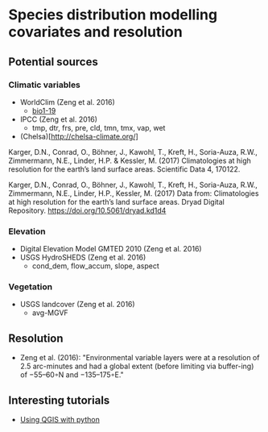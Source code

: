 # Species distribution modelling covariates and resolution

## Potential sources

### Climatic variables

- WorldClim (Zeng et al. 2016)
  - [bio1-19](https://pubs.usgs.gov/ds/691/ds691.pdf)
- IPCC (Zeng et al. 2016)
  - tmp, dtr, frs, pre, cld, tmn, tmx, vap, wet
- (Chelsa)[http://chelsa-climate.org/]

Karger, D.N., Conrad, O., Böhner, J., Kawohl, T., Kreft, H., Soria-Auza, R.W., Zimmermann, N.E., Linder, H.P. & Kessler, M. (2017) Climatologies at high resolution for the earth’s land surface areas. Scientific Data 4, 170122.

Karger, D.N., Conrad, O., Böhner, J., Kawohl, T., Kreft, H., Soria-Auza, R.W., Zimmermann, N.E., Linder, H.P., Kessler, M. (2017) Data from: Climatologies at high resolution for the earth’s land surface areas. Dryad Digital Repository. https://doi.org/10.5061/dryad.kd1d4 

### Elevation

- Digital Elevation Model GMTED 2010 (Zeng et al. 2016)
- USGS HydroSHEDS (Zeng et al. 2016)
  - cond_dem, flow_accum, slope, aspect

### Vegetation

- USGS landcover (Zeng et al. 2016)
  - avg-MGVF

## Resolution

- Zeng et al. (2016): "Environmental variable layers were at a resolution of 2.5 arc-minutes and had a global extent (before limiting via buffer-ing) of −55–60◦N and −135–175◦E."

## Interesting tutorials

- [Using QGIS with python](https://www.e-education.psu.edu/geog489/print/root1405.html)